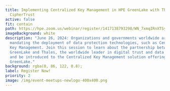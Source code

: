 ```yaml
---
title: Implementing Centralized Key Management in HPE GreenLake with Thales
  CipherTrust
active: false
fit: contain
path: https://hpe.zoom.us/webinar/register/1417138793298/WN_7xmqIRnXTSyAWsnvPoU1cg
imageBackground: white
description: "June 26, 2024: Organizations and governments worldwide are
  mandating the deployment of data protection technologies, such as Centralized
  Key Management. Join this session to learn about the partnership between HPE
  GreenLake and Thales, the worldwide leader in digital trust and data security,
  and be introduced to the Centralized Key Management solution offering on HPE
  GreenLake."
background: rgba(0, 86, 122, 0.8);
label: Register Now!
priority: 2
image: /img/event-meetups-newlogo-400x400.png
---
```


